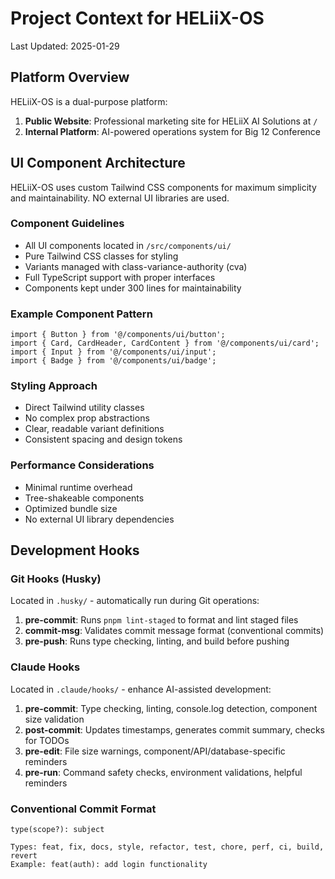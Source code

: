 # Project Context for HELiiX-OS

Last Updated: 2025-01-29

## Platform Overview

HELiiX-OS is a dual-purpose platform:
1. **Public Website**: Professional marketing site for HELiiX AI Solutions at `/`
2. **Internal Platform**: AI-powered operations system for Big 12 Conference

## UI Component Architecture

HELiiX-OS uses custom Tailwind CSS components for maximum simplicity and maintainability. NO external UI libraries are used.

### Component Guidelines

- All UI components located in `/src/components/ui/`
- Pure Tailwind CSS classes for styling
- Variants managed with class-variance-authority (cva)
- Full TypeScript support with proper interfaces
- Components kept under 300 lines for maintainability

### Example Component Pattern

```tsx
import { Button } from '@/components/ui/button';
import { Card, CardHeader, CardContent } from '@/components/ui/card';
import { Input } from '@/components/ui/input';
import { Badge } from '@/components/ui/badge';
```

### Styling Approach

- Direct Tailwind utility classes
- No complex prop abstractions
- Clear, readable variant definitions
- Consistent spacing and design tokens

### Performance Considerations

- Minimal runtime overhead
- Tree-shakeable components
- Optimized bundle size
- No external UI library dependencies

## Development Hooks

### Git Hooks (Husky)

Located in `.husky/` - automatically run during Git operations:

1. **pre-commit**: Runs `pnpm lint-staged` to format and lint staged files
2. **commit-msg**: Validates commit message format (conventional commits)
3. **pre-push**: Runs type checking, linting, and build before pushing

### Claude Hooks

Located in `.claude/hooks/` - enhance AI-assisted development:

1. **pre-commit**: Type checking, linting, console.log detection, component size validation
2. **post-commit**: Updates timestamps, generates commit summary, checks for TODOs
3. **pre-edit**: File size warnings, component/API/database-specific reminders
4. **pre-run**: Command safety checks, environment validations, helpful reminders

### Conventional Commit Format

```
type(scope?): subject

Types: feat, fix, docs, style, refactor, test, chore, perf, ci, build, revert
Example: feat(auth): add login functionality
```
